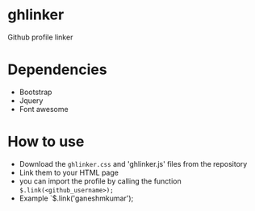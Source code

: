 # ghlinker
Github profile linker

# Dependencies
* Bootstrap
* Jquery
* Font awesome

# How to use
* Download the `ghlinker.css` and 'ghlinker.js' files from the repository
* Link them to your HTML page
* you can import the profile by calling the function
  `$.link(<github_username>);`
* Example
  `$.link('ganeshmkumar');
  
